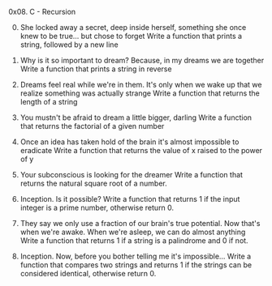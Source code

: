 0x08. C - Recursion

0. She locked away a secret, deep inside herself, something she once knew to be true... but chose to forget
Write a function that prints a string, followed by a new line

1. Why is it so important to dream? Because, in my dreams we are together
Write a function that prints a string in reverse

2. Dreams feel real while we're in them. It's only when we wake up that we realize something was actually strange
Write a function that returns the length of a string

3. You mustn't be afraid to dream a little bigger, darling
Write a function that returns the factorial of a given number

4. Once an idea has taken hold of the brain it's almost impossible to eradicate
Write a function that returns the value of x raised to the power of y

5. Your subconscious is looking for the dreamer
Write a function that returns the natural square root of a number.

6. Inception. Is it possible?
Write a function that returns 1 if the input integer is a prime number, otherwise return 0.

7. They say we only use a fraction of our brain's true potential. Now that's when we're awake. When we're asleep, we can do almost anything
Write a function that returns 1 if a string is a palindrome and 0 if not.

8. Inception. Now, before you bother telling me it's impossible...
Write a function that compares two strings and returns 1 if the strings can be considered identical, otherwise return 0.

